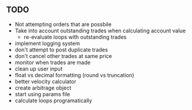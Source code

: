 ## TODO
* Not attempting orders that are possbile 
* Take into account outstanding trades when calculating account value
    * re-evaluate loops with outstanding trades
* implement logging system
* don't attempt to post duplicate trades
* don't cancel other trades at same price
* monitor when trades are made
* clean up user input
* float vs decimal formatting (round vs truncation)
* better velocity calculator
* create arbitrage object
* start using params file
* calculate loops programatically
